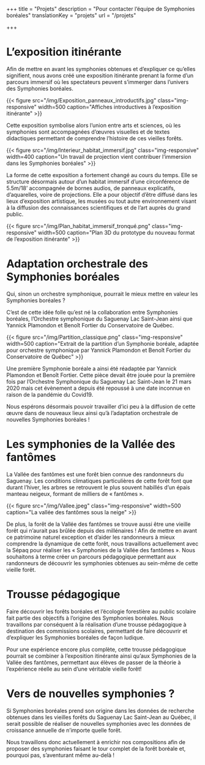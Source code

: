 +++
title = "Projets"
description =  "Pour contacter l’équipe de Symphonies boréales"
translationKey = "projets"
url = "/projets"

+++




# L’exposition itinérante

Afin de mettre en avant les symphonies obtenues et d’expliquer ce qu’elles signifient, nous avons créé une exposition itinérante prenant la forme d’un parcours immersif où les spectateurs peuvent s’immerger dans l’univers des Symphonies boréales. 


{{< figure src="/img/Exposition_panneaux_introductifs.jpg" class="img-responsive" width=500 caption="Affiches introductives à l’exposition itinérante" >}}

Cette exposition symbolise alors l’union entre arts et sciences, où les symphonies sont accompagnées d’œuvres visuelles et de textes didactiques permettant de comprendre l’histoire de ces vieilles forêts.

{{< figure src="/img/Interieur_habitat_immersif.jpg" class="img-responsive" width=400 caption="Un travail de projection vient contribuer l’immersion dans les Symphonies boréales" >}}


La forme de cette exposition a fortement changé au cours du temps. Elle se structure désormais autour d’un habitat immersif d’une circonférence de 5.5m/18’ accompagnée de bornes audios, de panneaux explicatifs, d’aquarelles, voire de projections. Elle a pour objectif d’être diffusé dans les lieux d’exposition artistique, les musées ou tout autre environnement visant à la diffusion des connaissances scientifiques et de l’art auprès du grand public.



{{< figure src="/img/Plan_habitat_immersif_tronqué.png" class="img-responsive" width=500 caption="Plan 3D du prototype du nouveau format de l’exposition itinérante" >}}


# Adaptation orchestrale des Symphonies boréales

Qui, sinon un orchestre symphonique, pourrait le mieux mettre en valeur les Symphonies boréales ? 

C’est de cette idée folle qu’est né la collaboration entre Symphonies boréales, l’Orchestre symphonique du Saguenay Lac Saint-Jean ainsi que Yannick Plamondon et Benoît Fortier du Conservatoire de Québec.


{{< figure src="/img/Partition_classique.png" class="img-responsive" width=500 caption="Extrait de la partition d’un Symphonie boréale, adaptée pour orchestre symphonique par Yannick Plamondon et Benoît Fortier du Conservatoire de Québec" >}}

Une première Symphonie boréale a ainsi été réadaptée par Yannick Plamondon et Benoît Fortier. Cette pièce devait être jouée pour la première fois par l’Orchestre Symphonique du Saguenay Lac Saint-Jean le 21 mars 2020 mais cet évènement a depuis été repoussé à une date inconnue en raison de la pandémie du Covid19.

Nous espérons désormais pouvoir travailler d’ici peu à la diffusion de cette œuvre dans de nouveaux lieux ainsi qu’à l’adaptation orchestrale de nouvelles Symphonies boréales !



# Les symphonies de la Vallée des fantômes

La Vallée des fantômes est une forêt bien connue des randonneurs du Saguenay. Les conditions climatiques particulières de cette forêt font que durant l’hiver, les arbres se retrouvent le plus souvent habillés d’un épais manteau neigeux, formant de milliers de « fantômes ».



{{< figure src="/img/Vallee.jpeg" class="img-responsive" width=500 caption="La vallée des fantômes sous la neige" >}}

De plus, la forêt de la Vallée des fantômes se trouve aussi être une vieille forêt qui n’aurait pas brûlée depuis des millénaires ! Afin de mettre en avant ce patrimoine naturel exception et d’aider les randonneurs à mieux comprendre la dynamique de cette forêt, nous travaillons actuellement avec la Sépaq pour réaliser les « Symphonies de la Vallée des fantômes ». Nous souhaitons à terme créer un parcours pédagogique permettant aux randonneurs de découvrir les symphonies obtenues au sein-même de cette vieille forêt.


# Trousse pédagogique

Faire découvrir les forêts boréales et l’écologie forestière au public scolaire fait partie des objectifs à l’origine des Symphonies boréales. Nous travaillons par conséquent à la réalisation d’une trousse pédagogique à destination des commissions scolaires, permettant de faire découvrir et d’expliquer les Symphonies boréales de façon ludique. 

Pour une expérience encore plus complète, cette trousse pédagogique pourrait se combiner à l’exposition itinérante ainsi qu’aux Symphonies de la Vallée des fantômes, permettant aux élèves de passer de la théorie à l’expérience réelle au sein d’une véritable vieille forêt!


# Vers de nouvelles symphonies ?

Si Symphonies boréales prend son origine dans les données de recherche obtenues dans les vieilles forêts du Saguenay Lac Saint-Jean au Québec, il serait possible de réaliser de nouvelles symphonies avec les données de croissance annuelle de n’importe quelle forêt.

Nous travaillons donc actuellement à enrichir nos compositions afin de proposer des symphonies faisant le tour complet de la forêt boréale et, pourquoi pas, s’aventurant même au-delà !

